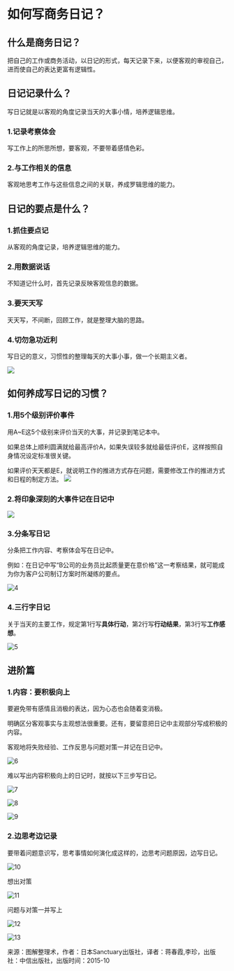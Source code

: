 # 如何写商务日记？

## 什么是商务日记？
把自己的工作或商务活动，以日记的形式，每天记录下来，以便客观的审视自己，进而使自己的表达更富有逻辑性。

## 日记记录什么？
写日记就是以客观的角度记录当天的大事小情，培养逻辑思维。

### 1.记录考察体会
写工作上的所思所想，要客观，不要带着感情色彩。

### 2.与工作相关的信息
客观地思考工作与这些信息之间的关联，养成罗辑思维的能力。

## 日记的要点是什么？

### 1.抓住要点记
从客观的角度记录，培养逻辑思维的能力。

### 2.用数据说话
不知道记什么时，首先记录反映客观信息的数据。

### 3.要天天写
天天写，不间断，回顾工作，就是整理大脑的思路。

### 4.切勿急功近利
写日记的意义，习惯性的整理每天的大事小事，做一个长期主义者。

![](image/piont.jpg)

## 如何养成写日记的习惯？

### 1.用5个级别评价事件
用A~E这5个级别来评价当天的大事，并记录到笔记本中。

如果总体上顺利圆满就给最高评价A，如果失误较多就给最低评价E，这样按照自身情况设定标准很关键。

如果评价天天都是E，就说明工作的推进方式存在问题，需要修改工作的推进方式和日程的制定方法。
![](image/feilei.jpg)

### 2.将印象深刻的大事件记在日记中

![](image/paixu.jpg)

### 3.分条写日记
分条把工作内容、考察体会写在日记中。

例如：在日记中写“B公司的业务员比起质量更在意价格”这一考察结果，就可能成为你为客户公司制订方案时所凝练的要点。

![4](image/zhongdian.jpg)

### 4.三行字日记
关于当天的主要工作，规定第1行写**具体行动**，第2行写**行动结果**，第3行写**工作感想**。

![5](image/sanhang.jpg)

## 进阶篇
### 1.内容：要积极向上
要避免带有感情且消极的表达，因为心态也会随着变消极。

明确区分客观事实与主观想法很重要。还有，要留意把日记中主观部分写成积极的内容。

客观地将失败经验、工作反思与问题对策一并记在日记中。

![6](image/saixuan.jpg)

难以写出内容积极向上的日记时，就按以下三步写日记。

![7](image/today.jpg)

![8](image/today2.jpg)

![9](image/today3.jpg)

### 2.边思考边记录
要带着问题意识写，思考事情如何演化成这样的，边思考问题原因，边写日记。

![10](image/yuanyin.jpg)

想出对策

![11](image/duice.jpg)

问题与对策一并写上

![12](image/wenti.jpg)

![13](image/wenti2.jpg)

来源：图解整理术，作者：日本Sanctuary出版社，译者：蒋春霞,李珍，出版社：中信出版社，出版时间：2015-10
